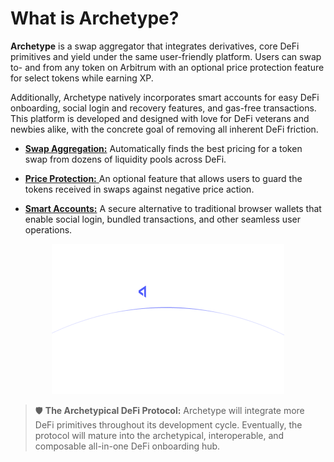 # What is Archetype?

**Archetype** is a swap aggregator that integrates derivatives, core DeFi primitives and yield under the same user-friendly platform. Users can swap to- and from any token on Arbitrum with an optional price protection feature for select tokens while earning XP.

Additionally, Archetype natively incorporates smart accounts for easy DeFi onboarding, social login and recovery features, and gas-free transactions. This platform is developed and designed with love for DeFi veterans and newbies alike, with the concrete goal of removing all inherent DeFi friction.

* [**Swap Aggregation:**](https://info-center-2) Automatically finds the best pricing for a token swap from dozens of liquidity pools across DeFi.

* [**Price Protection:** ](https://info-center-3) An optional feature that allows users to guard the tokens received in swaps against negative price action.

* [**Smart Accounts:**](https://info-center-4) A secure alternative to traditional browser wallets that enable social login, bundled transactions, and other seamless user operations.

<p align="center">
  <img src="public/01-about-archetype.png"/>
</p>

> :shield: **The Archetypical DeFi Protocol:**
> Archetype will integrate more DeFi primitives throughout its development cycle. Eventually, the protocol will mature into the archetypical, interoperable, and composable all-in-one DeFi onboarding hub.
